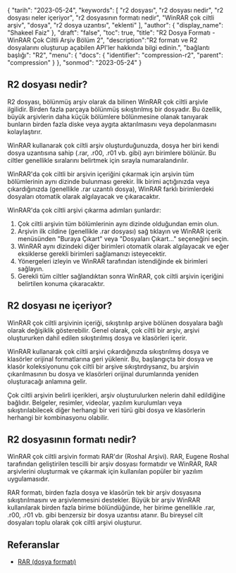 {
"tarih": "2023-05-24",
  "keywords": [
"r2 dosyası",
"r2 dosyası nedir",
"r2 dosyası neler içeriyor",
"r2 dosyasının formatı nedir",
"WinRAR çok ciltli arşiv",
"dosya",
"r2 dosya uzantısı",
"eklenti"
],
  "author": {
"display_name": "Shakeel Faiz"
},
"draft": "false",
"toc": true,
"title": "R2 Dosya Formatı - WinRAR Çok Ciltli Arşiv Bölüm 2",
  "description":"R2 formatı ve R2 dosyalarını oluşturup açabilen API'ler hakkında bilgi edinin.",
"bağlantı başlığı": "R2",
  "menu": {
    "docs": {
      "identifier": "compression-r2",
      "parent": "compression"
}
},
"sonmod": "2023-05-24"
}

## R2 dosyası nedir?

R2 dosyası, bölünmüş arşiv olarak da bilinen WinRAR çok ciltli arşivle ilgilidir. Birden fazla parçaya bölünmüş sıkıştırılmış bir dosyadır. Bu özellik, büyük arşivlerin daha küçük bölümlere bölünmesine olanak tanıyarak bunların birden fazla diske veya aygıta aktarılmasını veya depolanmasını kolaylaştırır.

WinRAR kullanarak çok ciltli arşiv oluşturduğunuzda, dosya her biri kendi dosya uzantısına sahip (.rar, .r00, .r01 vb. gibi) ayrı birimlere bölünür. Bu ciltler genellikle sıralarını belirtmek için sırayla numaralandırılır.

WinRAR'da çok ciltli bir arşivin içeriğini çıkarmak için arşivin tüm bölümlerinin aynı dizinde bulunması gerekir. İlk birimi açtığınızda veya çıkardığınızda (genellikle .rar uzantılı dosya), WinRAR farklı birimlerdeki dosyaları otomatik olarak algılayacak ve çıkaracaktır.

WinRAR'da çok ciltli arşivi çıkarma adımları şunlardır:

1. Çok ciltli arşivin tüm bölümlerinin aynı dizinde olduğundan emin olun.
2. Arşivin ilk cildine (genellikle .rar dosyası) sağ tıklayın ve WinRAR içerik menüsünden "Buraya Çıkart" veya "Dosyaları Çıkart..." seçeneğini seçin.
3. WinRAR aynı dizindeki diğer birimleri otomatik olarak algılayacak ve eğer eksiklerse gerekli birimleri sağlamanızı isteyecektir.
4. Yönergeleri izleyin ve WinRAR tarafından istendiğinde ek birimleri sağlayın.
5. Gerekli tüm ciltler sağlandıktan sonra WinRAR, çok ciltli arşivin içeriğini belirtilen konuma çıkaracaktır.

## R2 dosyası ne içeriyor?

WinRAR çok ciltli arşivinin içeriği, sıkıştırılıp arşive bölünen dosyalara bağlı olarak değişiklik gösterebilir. Genel olarak, çok ciltli bir arşiv, arşivi oluştururken dahil edilen sıkıştırılmış dosya ve klasörleri içerir.

WinRAR kullanarak çok ciltli arşivi çıkardığınızda sıkıştırılmış dosya ve klasörler orijinal formatlarına geri yüklenir. Bu, başlangıçta bir dosya ve klasör koleksiyonunu çok ciltli bir arşive sıkıştırdıysanız, bu arşivin çıkarılmasının bu dosya ve klasörleri orijinal durumlarında yeniden oluşturacağı anlamına gelir.

Çok ciltli arşivin belirli içerikleri, arşiv oluşturulurken nelerin dahil edildiğine bağlıdır. Belgeler, resimler, videolar, yazılım kurulumları veya sıkıştırılabilecek diğer herhangi bir veri türü gibi dosya ve klasörlerin herhangi bir kombinasyonu olabilir.

## R2 dosyasının formatı nedir?

WinRAR çok ciltli arşivin formatı RAR'dır (Roshal Arşivi). RAR, Eugene Roshal tarafından geliştirilen tescilli bir arşiv dosyası formatıdır ve WinRAR, RAR arşivlerini oluşturmak ve çıkarmak için kullanılan popüler bir yazılım uygulamasıdır.

RAR formatı, birden fazla dosya ve klasörün tek bir arşiv dosyasına sıkıştırılmasını ve arşivlenmesini destekler. Büyük bir arşiv WinRAR kullanılarak birden fazla birime bölündüğünde, her birime genellikle .rar, .r00, .r01 vb. gibi benzersiz bir dosya uzantısı atanır. Bu bireysel cilt dosyaları toplu olarak çok ciltli arşivi oluşturur.

## Referanslar
* [RAR (dosya formatı)](https://en.wikipedia.org/wiki/RAR_(file_format))


